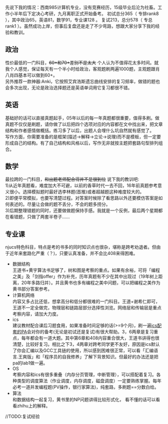 先说下我的情况：西南985计算机专业，没有竞赛经历，15级毕业后沦为社畜。工作小半年后下定决心考研，九月离职正式开始备考。
初试总分365（ 专排rank8 ），其中政治65，英语81，数学91，专业课128 。 复试213，总分578（ 专总rank1 ）。虽然成功上岸，但事后复盘还是走了不少弯路，想跟大家分享下我的经验和教训。
## 政治  
性价最低的一门科目，~~60+和70+差别不是太大~~ 个人认为不值得花太多时间。就我个人感觉，保证每天有一个半小时给政治，客观题刷两遍1000题，主观题跟肖八肖四基本可以做到60+。    
另外推荐一款神器:Anki，它按照艾宾浩斯遗忘曲线安排的复习频率，做错的题也会多次出现，无论是政治选择题还是英语单词用它复习都很不错。
## 英语
基础好的话可以直接真题起手，05年以后的每一年真题都很重要，值得多刷。做真题不仅仅是刷题，请你做了以后把四个选项对应的内容都在文中找出来，把文章结构和作者感情做概括。练习多了以后，出题人会埋什么坑自然就有感觉了。  
写作方面，你需要准备的是框架(描述->解释->立论->说理)而不是模板，但一定要形成自己的结构。有了自己结构和风格以后，写作无非就按主题把套路句型排列组合。
## 数学
最拉跨的一门科目，~~和出题老师配合得并不是很到位~~ 说下我的教训吧:  
1)从近年真题看，难度加大不可避，以前的香草时代一去不回，16年前真题参考意义很小。选择模拟题时最好选李林题(首推)或者超越题这种难度较大的。  
2)即便平常模拟，也要写清楚过程。对答案时候除了看思路以外还要模仿答案是如何表述的。尽量让会做的题不丢分，不会的题多捞分。   
3)后期整理错题的同时，还要做做题保持手感。我就是一个反例，最后两个星期都在看错题，只做了两套半卷子......  

## 专业课
njucs特色科目，特点是考的书多的同时知识点也很杂，堪称是跨考劝退者。但由于近年来套路化严重（？)，只要认真准备，并不会比408来得困难。
* 数据结构  
王道书+黄宇算法书足够了，树和图是考察的重点。如果有余裕，可将「编程之美」及「剑指offer」作为补充，历年真题有不少在其中出现过（19年树上距离，20年多路归并）。并且黄书也多有编程之美中问题，可以把编程之美作为黄书部分答案参考。
* 计算机网络  
内容又多占比还低，想拿高分和低分都很难的一门科目。王道+谢希仁即可，王道不一定全做完，物理层和链路层部分选择性浏览。网络层和传输层是重点考察内容，请加大力度。
* ics  
建议教材配合课后习题食用，如果准备时间足够的话(>=9个月)，刷一遍[ics配套的PA](https://nju-ics。gitbooks。io/ics2018-programming-assignment/content/)会对你的备考(无论是初试还是复试)有很大帮助。3，6两章是复习重点，每年都会有一道大题。其中第6章和408内容重合很大，王道书讲得也很清楚，比较好复习。相比之下3，4两章对跨考同学更不友好，原因是ics默认了你会汇编以及GCC工具链的使用，所以感到困难很正常，可以看「汇编语言.王爽版」和「程序员的自我修养」了解下背景知识。但最好的办法还是把pa的lab1做一遍。
* OS  
考察内容和ics有很多重叠（内存分页管理，中断管理），可以搭配着复习。各种类型的调度算法（作业调度，内存调度，磁盘调度）一定要熟练掌握。每年必考一道并发编程题(PV操作，银行家算法)，纯套路，多刷题==分数白给。
* 算法  
和数据结构一起复习，黄书里的NP问题讲得比较形式化， 看不懂的话可以看看zhihu上的解释。

//TODO:复试经验